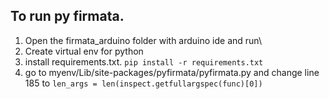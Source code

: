 ## To run py firmata.

1. Open the firmata_arduino folder with arduino ide and run\
2. Create virtual env for python
3. install requirements.txt. ```pip install -r requirements.txt```
4. go to myenv/Lib/site-packages/pyfirmata/pyfirmata.py and change line 185 to ```len_args = len(inspect.getfullargspec(func)[0])```